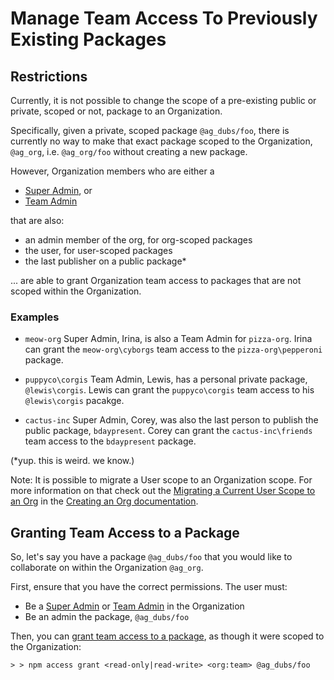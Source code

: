 <!--
title: 07 - Pre-Existing Packages
featured: true
-->

# Manage Team Access To Previously Existing Packages

## Restrictions

Currently, it is not possible to change the scope of a pre-existing
public or private, scoped or not, package to an Organization.

Specifically, given a private, scoped package `@ag_dubs/foo`,
there is currently no way to make that exact package scoped to
the Organization, `@ag_org`, i.e. `@ag_org/foo` without creating
a new package.

However, Organization members who are either a 

- [Super Admin], or
- [Team Admin]

that are also:

- an admin member of the org, for org-scoped packages
- the user, for user-scoped packages
- the last publisher on a public package*

... are able to grant Organization team access to packages that are
not scoped within the Organization.

### Examples

- `meow-org` Super Admin, Irina, is also a Team Admin for `pizza-org`.
  Irina can grant the `meow-org\cyborgs` team access to the 
  `pizza-org\pepperoni` package.

- `puppyco\corgis` Team Admin, Lewis, has a personal private package, 
  `@lewis\corgis`. Lewis can grant the `puppyco\corgis` team access
  to his `@lewis\corgis` pacakge.

- `cactus-inc` Super Admin, Corey, was also the last person to publish
  the public package, `bdaypresent`. Corey can grant the 
  `cactus-inc\friends` team access to the `bdaypresent` package.

(*yup. this is weird. we know.)

Note: It is possible to migrate a User scope to an Organization scope.
For more information on that check out the
[Migrating a Current User Scope to an Org][1] in the [Creating an Org
documentation][2].

## Granting Team Access to a Package

So, let's say you have a package `@ag_dubs/foo` that you would like to
collaborate on within the Organization `@ag_org`.

First, ensure that you have the correct permissions. The user must:
- Be a [Super Admin] or [Team Admin] in the Organization
- Be an admin  the package, `@ag_dubs/foo`

Then, you can [grant team access to a package][3], as though it were scoped
to the Organization:

```
> > npm access grant <read-only|read-write> <org:team> @ag_dubs/foo
```

[Super Admin]: /orgs/roles#super-admin
[Team Admin]: /orgs/roles#team-admin
[1]: /orgs/setup#migrating-an-existing-username-to-an-org
[2]: /orgs/setup
[3]: /orgs/package-access#granting-access
[Organization Dashboard]: /orgs/setup#organization-dashboard

